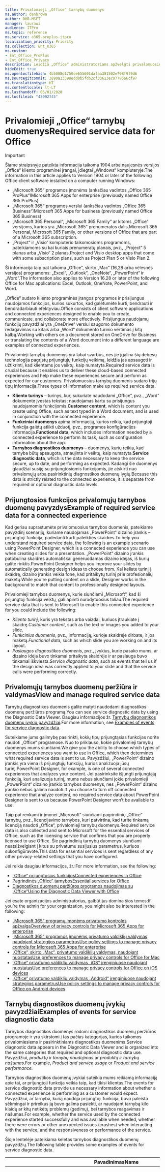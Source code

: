 ```yaml
---
title: Privalomieji „Office“ tarnybų duomenys
ms.author: danbrown
author: DHB-MSFT
manager: laurawi
audience: ITPro
ms.topic: reference
ms.service: o365-proplus-itpro
localization_priority: Priority
ms.collection: Ent_O365
ms.custom:
- Ent_Office_ProPlus
- Ent_Office_Privacy
description: Leidžia „Office“ administratoriams apžvelgti privalomuosius tarnybų duomenis, kurie renkami apie „Office“ prijungtąsias funkcijas.
hideEdit: true
ms.openlocfilehash: 4b5008d1750de655601dafaa381502e708f9f9d6
ms.sourcegitcommit: 3890a23390edd0b5fdb2cf33613ec0778566cf97
ms.translationtype: HT
ms.contentlocale: lt-LT
ms.lasthandoff: 05/01/2020
ms.locfileid: "43992745"
---
```

# <a name="required-service-data-for-office"></a><span data-ttu-id="f1c54-103">Privalomieji „Office“ tarnybų duomenys</span><span class="sxs-lookup"><span data-stu-id="f1c54-103">Required service data for Office</span></span> 

> [!IMPORTANT]
> <span data-ttu-id="f1c54-104">Šiame straipsnyje pateikta informacija taikoma 1904 arba naujesnės versijos „Office“ kliento programinei įrangai, įdiegtai „Windows“ kompiuteryje:</span><span class="sxs-lookup"><span data-stu-id="f1c54-104">The information in this article applies to Version 1904 or later of the following Office client software installed on a computer running Windows:</span></span>
> - <span data-ttu-id="f1c54-105">„Microsoft 365“ programos įmonėms (anksčiau vadintos „Office 365 ProPlus“)</span><span class="sxs-lookup"><span data-stu-id="f1c54-105">Microsoft 365 Apps for enterprise (previously named Office 365 ProPlus)</span></span>
> - <span data-ttu-id="f1c54-106">„Microsoft 365“ programos verslui (anksčiau vadintos „Office 365 Business“)</span><span class="sxs-lookup"><span data-stu-id="f1c54-106">Microsoft 365 Apps for business (previously named Office 365 Business)</span></span>
> - <span data-ttu-id="f1c54-107">„Microsoft 365 Personal“, „Microsoft 365 Family“ ar kitoms „Office“ versijoms, kurios yra „Microsoft 365“ prenumeratos dalis.</span><span class="sxs-lookup"><span data-stu-id="f1c54-107">Microsoft 365 Personal, Microsoft 365 Family, or other versions of Office that are part of a Microsoft 365 subscription.</span></span>
> - <span data-ttu-id="f1c54-108">„Project“ ir „Visio“ kompiuterio taikomosioms programoms, pateikiamoms su kai kuriais prenumeratų planais, pvz., „Project“ 5 planas arba „Visio“ 2 planas.</span><span class="sxs-lookup"><span data-stu-id="f1c54-108">Project and Visio desktop apps that come with some subscription plans, such as Project Plan 5 or Visio Plan 2.</span></span>
>
> <span data-ttu-id="f1c54-109">Ši informacija taip pat taikoma „Office“, skirto „Mac“ (16,28 arba vėlesnės versijos) programoms: „Excel“, „Outlook“, „OneNote“, „PowerPoint“ ir „Word“.</span><span class="sxs-lookup"><span data-stu-id="f1c54-109">The information also applies to Version 16.28 or later of the following Office for Mac applications: Excel, Outlook, OneNote, PowerPoint, and Word.</span></span>

<span data-ttu-id="f1c54-110">„Office“ sudaro kliento programinės įrangos programos ir prisijungus naudojamos funkcijos, kurios sukurtos, kad galėtumėte kurti, bendrauti ir bendradarbiauti efektyviau.</span><span class="sxs-lookup"><span data-stu-id="f1c54-110">Office consists of client software applications and connected experiences designed to enable you to create, communicate, and collaborate more effectively.</span></span> <span data-ttu-id="f1c54-111">Prisijungus naudojamų funkcijų pavyzdžiai yra „OneDrive“ verslui saugomo dokumento redagavimas su kitais arba „Word“ dokumento turinio vertimas į kitą kalbą.</span><span class="sxs-lookup"><span data-stu-id="f1c54-111">Working with others on a document stored on OneDrive for Business or translating the contents of a Word document into a different language are examples of connected experiences.</span></span>

<span data-ttu-id="f1c54-112">Privalomieji tarnybų duomenys yra labai svarbūs, nes jie įgalina šių debesų technologija pagrįstų prijungtųjų funkcijų veikimą, leidžia jas apsaugoti ir užtikrinti, kad klientams jos veiktų, kaip numatyta.</span><span class="sxs-lookup"><span data-stu-id="f1c54-112">Required service data is crucial because it enables us to deliver these cloud-based connected experiences and help make these experiences secure and perform as expected for our customers.</span></span> <span data-ttu-id="f1c54-113">Privalomuosius tarnybų duomenis sudaro trijų tipų informacija.</span><span class="sxs-lookup"><span data-stu-id="f1c54-113">Three types of information make up required service data.</span></span>

- <span data-ttu-id="f1c54-114">**Kliento turinys** – turinys, kurį sukuriate naudodami „Office“, pvz., „Word“ dokumente įvestas tekstas; naudojamas kartu su prisijungus naudojamomis funkcijomis.</span><span class="sxs-lookup"><span data-stu-id="f1c54-114">**Customer content**, which is content you create using Office, such as text typed in a Word document, and is used in conjunction with the connected experience.</span></span>
- <span data-ttu-id="f1c54-115">**Funkciniai duomenys** apima informaciją, kurios reikia, kad prijungtoji funkcija galėtų atlikti užduotį, pvz., programos konfigūracijos informacija.</span><span class="sxs-lookup"><span data-stu-id="f1c54-115">**Functional data**, which includes information needed by a connected experience to perform its task, such as configuration information about the app.</span></span>
- <span data-ttu-id="f1c54-116">**Tarnybos diagnostikos duomenys** – duomenys, kurių reikia, kad tarnyba būtų apsaugota, atnaujinta ir veiktų, kaip numatyta.</span><span class="sxs-lookup"><span data-stu-id="f1c54-116">**Service diagnostic data**, which is the data necessary to keep the service secure, up to date, and performing as expected.</span></span> <span data-ttu-id="f1c54-117">Kadangi šie duomenys glaudžiai susiję su prijungtosiomis funkcijomis, jie atskirti nuo privalomųjų arba pasirinktinių diagnostikos duomenų lygių.</span><span class="sxs-lookup"><span data-stu-id="f1c54-117">Because this data is strictly related to the connected experience, it is separate from required or optional diagnostic data levels.</span></span>

## <a name="example-of-required-service-data-for-a-connected-experience"></a><span data-ttu-id="f1c54-118">Prijungtosios funkcijos privalomųjų tarnybos duomenų pavyzdys</span><span class="sxs-lookup"><span data-stu-id="f1c54-118">Example of required service data for a connected experience</span></span>

<span data-ttu-id="f1c54-119">Kad geriau suprastumėte privalomuosius tarnybos duomenis, pateikiame pavyzdinį scenarijų, kuriame naudojamas „PowerPoint“ dizaino įrankis – prijungtoji funkcija, padedanti kurti pateikties skaidres.</span><span class="sxs-lookup"><span data-stu-id="f1c54-119">To help you understand required service data, the following is an example scenario using PowerPoint Designer, which is a connected experience you can use when creating slides for a presentation.</span></span> <span data-ttu-id="f1c54-120">„PowerPoint“ dizaino įrankis patobulina skaidres automatiškai generuodamas dizaino idėjas, iš kurių galite rinktis.</span><span class="sxs-lookup"><span data-stu-id="f1c54-120">PowerPoint Designer helps you improve your slides by automatically generating design ideas to choose from.</span></span> <span data-ttu-id="f1c54-121">Kai keliate turinį į skaidrę, dizaino įrankis veikia fone, kad pritaikytų turinį prie profesionalių maketų.</span><span class="sxs-lookup"><span data-stu-id="f1c54-121">While you're putting content on a slide, Designer works in the background to match that content to professionally designed layouts.</span></span>

<span data-ttu-id="f1c54-122">Privalomieji tarnybos duomenys, kurie siunčiami „Microsoft“, kad ši prijungtoji funkcija veiktų, gali apimti nurodytuosius toliau.</span><span class="sxs-lookup"><span data-stu-id="f1c54-122">The required service data that is sent to Microsoft to enable this connected experience for you could include the following:</span></span>

- <span data-ttu-id="f1c54-123">*Kliento turinį*, kuris yra tekstas arba vaizdai, kuriuos įtraukiate į skaidrę.</span><span class="sxs-lookup"><span data-stu-id="f1c54-123">*Customer content*, such as the text or images you added to your slide.</span></span>
- <span data-ttu-id="f1c54-124">*Funkcinius duomenis*, pvz., informaciją, kurioje skaidrėje dirbate, ir jos maketą.</span><span class="sxs-lookup"><span data-stu-id="f1c54-124">*Functional data*, such as which slide you are working on and its layout.</span></span>
- <span data-ttu-id="f1c54-125">*Paslaugos diagnostikos duomenis*, pvz., įvykius, kurie pasako mums, ar dizaino idėja buvo tinkamai pritaikyta skaidrėje ir ar paslauga buvo tinkamai iškviesta.</span><span class="sxs-lookup"><span data-stu-id="f1c54-125">*Service diagnostic data*, such as events that tell us if the design idea was correctly applied to your slide and that the service calls were performing correctly.</span></span>

## <a name="view-and-manage-required-service-data"></a><span data-ttu-id="f1c54-126">Privalomųjų tarnybos duomenų peržiūra ir valdymas</span><span class="sxs-lookup"><span data-stu-id="f1c54-126">View and manage required service data</span></span>

<span data-ttu-id="f1c54-127">Tarnybų diagnostikos duomenis galite matyti naudodami diagnostikos duomenų peržiūros programą.</span><span class="sxs-lookup"><span data-stu-id="f1c54-127">You can see service diagnostic data by using the Diagnostic Data Viewer.</span></span> <span data-ttu-id="f1c54-128">Daugiau informacijos žr. [Tarnybų diagnostikos duomenų įvykių pavyzdžiai](#examples-of-events-for-service-diagnostic-data).</span><span class="sxs-lookup"><span data-stu-id="f1c54-128">For more information, see [Examples of events for service diagnostic data](#examples-of-events-for-service-diagnostic-data).</span></span>

<span data-ttu-id="f1c54-129">Suteikiame jums galimybę pasirinkti, kokių tipų prijungtąsias funkcijas norite naudoti „Office“ programose. Nuo to priklauso, kokie privalomieji tarnybų duomenys mums siunčiami.</span><span class="sxs-lookup"><span data-stu-id="f1c54-129">We give you the ability to choose which types of connected experiences you want to use in Office, which then determines what required service data is sent to us.</span></span> <span data-ttu-id="f1c54-130">Pavyzdžiui, „PowerPoint“ dizaino įrankis yra viena iš prijungtųjų funkcijų, kurios analizuoja jūsų turinį.</span><span class="sxs-lookup"><span data-stu-id="f1c54-130">PowerPoint Designer, for example, is one of several connected experiences that analyzes your content.</span></span> <span data-ttu-id="f1c54-131">Jei pasirinksite išjungti prijungtąją funkciją, kuri analizuoja turinį, mums nebus siunčiami jokie privalomieji „PowerPoint“ dizaino įrankio tarnybos duomenys, nes „PowerPoint“ dizaino įrankio nebus galima naudoti.</span><span class="sxs-lookup"><span data-stu-id="f1c54-131">If you choose to turn off connected experience that analyze content, no required service data about PowerPoint Designer is sent to us because PowerPoint Designer won’t be available to use.</span></span>

<span data-ttu-id="f1c54-132">Taip pat renkami ir įmonei „Microsoft“ siunčiami pagrindinių „Office“ tarnybų, pvz., licencijavimo tarnybos, kuri patvirtina, kad turite tinkamą licenciją naudoti „Office“, privalomieji tarnybų duomenys.</span><span class="sxs-lookup"><span data-stu-id="f1c54-132">Required service data is also collected and sent to Microsoft for the essential services of Office, such as the licensing service that confirms that you are properly licensed to use Office.</span></span> <span data-ttu-id="f1c54-133">Šie pagrindinių tarnybų duomenys siunčiami neatsižvelgiant į kitus su privatumu susijusius parametrus, kuriuos sukonfigūravote.</span><span class="sxs-lookup"><span data-stu-id="f1c54-133">This data for essential services is sent regardless of any other privacy-related settings that you have configured.</span></span>

<span data-ttu-id="f1c54-134">Jei reikia daugiau informacijos, žr.:</span><span class="sxs-lookup"><span data-stu-id="f1c54-134">For more information, see the following:</span></span>

- [<span data-ttu-id="f1c54-135">„Office“ prijungtosios funkcijos</span><span class="sxs-lookup"><span data-stu-id="f1c54-135">Connected experiences in Office</span></span>](connected-experiences.md)
- [<span data-ttu-id="f1c54-136">Pagrindinės „Office“ tarnybos</span><span class="sxs-lookup"><span data-stu-id="f1c54-136">Essential services for Office</span></span>](essential-services.md)
- [<span data-ttu-id="f1c54-137">Diagnostikos duomenų peržiūros programos naudojimas su „Office“</span><span class="sxs-lookup"><span data-stu-id="f1c54-137">Using the Diagnostic Data Viewer with Office</span></span>](https://support.office.com/article/cf761ce9-d805-4c60-a339-4e07f3182855)

<span data-ttu-id="f1c54-138">Jei esate organizacijos administratorius, galbūt jus domina šios temos:</span><span class="sxs-lookup"><span data-stu-id="f1c54-138">If you’re the admin for your organization, you might also be interested in the following:</span></span>

- [<span data-ttu-id="f1c54-139">„Microsoft 365“ programų įmonėms privatumo kontrolės apžvalga</span><span class="sxs-lookup"><span data-stu-id="f1c54-139">Overview of privacy controls for Microsoft 365 Apps for enterprise</span></span>](overview-privacy-controls.md)
- [<span data-ttu-id="f1c54-140">„Microsoft 365“ programos įmonėms privatumo valdiklių valdymas naudojant strategijos parametrus</span><span class="sxs-lookup"><span data-stu-id="f1c54-140">Use policy settings to manage privacy controls for Microsoft 365 Apps for enterprise</span></span>](manage-privacy-controls.md)
- [<span data-ttu-id="f1c54-141">„Office“, skirto „Mac“, privatumo valdiklių valdymas, naudojant nuostatas</span><span class="sxs-lookup"><span data-stu-id="f1c54-141">Use preferences to manage privacy controls for Office for Mac</span></span>](mac-privacy-preferences.md)
- [<span data-ttu-id="f1c54-142">„Office“ privatumo valdiklių valdymas „iOS“ įrenginiuose naudojant nuostatas</span><span class="sxs-lookup"><span data-stu-id="f1c54-142">Use preferences to manage privacy controls for Office on iOS devices</span></span>](ios-privacy-preferences.md)
- [<span data-ttu-id="f1c54-143">„Office“ privatumo valdiklių valdymas „Android“ įrenginiuose naudojant strategijos parametrus</span><span class="sxs-lookup"><span data-stu-id="f1c54-143">Use policy settings to manage privacy controls for Office on Android devices</span></span>](android-privacy-controls.md)

## <a name="examples-of-events-for-service-diagnostic-data"></a><span data-ttu-id="f1c54-144">Tarnybų diagnostikos duomenų įvykių pavyzdžiai</span><span class="sxs-lookup"><span data-stu-id="f1c54-144">Examples of events for service diagnostic data</span></span>

<span data-ttu-id="f1c54-145">Tarnybos diagnostikos duomenys rodomi diagnostikos duomenų peržiūros programoje ir yra skirstomi į tas pačias kategorijas, kurios taikomos privalomiesiems ir pasirinktiniams diagnostikos duomenims.</span><span class="sxs-lookup"><span data-stu-id="f1c54-145">Service diagnostic data appears in the Diagnostic Data Viewer and is organized into the same categories that required and optional diagnostic data use.</span></span> <span data-ttu-id="f1c54-146">Pavyzdžiui, *produktų ir tarnybų naudojimas* ar *produktų ir tarnybų našumas*.</span><span class="sxs-lookup"><span data-stu-id="f1c54-146">For example, *Product and service usage* or *Product and service performance.*</span></span>

<span data-ttu-id="f1c54-147">Tarnybos diagnostikos duomenų įvykiai suteikia mums reikiamą informaciją apie tai, ar prijungtoji funkcija veikia taip, kad tikisi klientas.</span><span class="sxs-lookup"><span data-stu-id="f1c54-147">The events for service diagnostic data provide us necessary information about whether a connected experience is performing as a customer would expect.</span></span> <span data-ttu-id="f1c54-148">Pavyzdžiui, ar tarnyba, kurią naudoja prijungtoji funkcija, buvo paleista sėkmingai ir prireikus ją buvo galima pasiekti, ar naudojant tarnybą kilo klaidų ar kitų netikėtų problemų (gedimų), bei tarnybos reagavimas ir našumas.</span><span class="sxs-lookup"><span data-stu-id="f1c54-148">For example, whether the service used by the connected experience started successfully and was available when needed, whether there were errors or other unexpected issues (crashes) when interacting with the service, and the responsiveness or performance of the service.</span></span>

<span data-ttu-id="f1c54-149">Šioje lentelėje pateikiama keletas tarnybos diagnostikos duomenų pavyzdžių.</span><span class="sxs-lookup"><span data-stu-id="f1c54-149">The following table provides some examples of events for service diagnostic data.</span></span>

| <span data-ttu-id="f1c54-150">**Pavadinimas**</span><span class="sxs-lookup"><span data-stu-id="f1c54-150">**Name**</span></span>      | <span data-ttu-id="f1c54-151">**Aprašas**</span><span class="sxs-lookup"><span data-stu-id="f1c54-151">**Description**</span></span>    |
| ---------- | --------------------- |
| <span data-ttu-id="f1c54-152">Office.Excel.Coauth.SaveXrr</span><span class="sxs-lookup"><span data-stu-id="f1c54-152">Office.Excel.Coauth.SaveXrr</span></span>     | <span data-ttu-id="f1c54-153">Įvykis, suaktyvintas programoje „Excel“ naudojant bendradarbiavimo tarnybą, kuris pateikia išsamią informaciją apie atskirus pakeitimus, kurie įrašomi į pakeitimų žurnalą.</span><span class="sxs-lookup"><span data-stu-id="f1c54-153">An event triggered in Excel when using the collaboration service that reports details on individual revisions that are written to the revision log.</span></span> <span data-ttu-id="f1c54-154">Jis vykdo gaišties stebėjimą ir nurodo „Excel“ klaidas, susijusias su bendradarbiavimu</span><span class="sxs-lookup"><span data-stu-id="f1c54-154">This provides latency monitoring and indicates errors in Excel that are related to the collaboration</span></span>  |
| <span data-ttu-id="f1c54-155">Office.Excel.Coauth.CloseWorkbook</span><span class="sxs-lookup"><span data-stu-id="f1c54-155">Office.Excel.Coauth.CloseWorkbook</span></span>  | <span data-ttu-id="f1c54-156">Įvykis, suaktyvintas programoje „Excel“ naudojant bendradarbiavimo tarnybą, kuris praneša, kai uždaroma darbaknygė.</span><span class="sxs-lookup"><span data-stu-id="f1c54-156">An event triggered in Excel when using the collaboration service that reports when a workbook is closed.</span></span> <span data-ttu-id="f1c54-157">To reikia norint nustatyti, ar yra pakartotinio įkėlimo ir automatinio atnaujinimo klaidų.</span><span class="sxs-lookup"><span data-stu-id="f1c54-157">This is needed in determining any errors with reload and auto-refresh.</span></span> <span data-ttu-id="f1c54-158">Šis įvykis matuoja bendradarbiavimo tarnybų veiksmų sėkmę.</span><span class="sxs-lookup"><span data-stu-id="f1c54-158">It provides success measurement for collaboration service activities.</span></span>   |
| <span data-ttu-id="f1c54-159">Office.Security.OCX.NonTrustedEncounter</span><span class="sxs-lookup"><span data-stu-id="f1c54-159">Office.Security.OCX.NonTrustedEncounter</span></span>    | <span data-ttu-id="f1c54-160">„Office“ programose (įskaitant „Word“, „Excel“, „Outlook“, „PowerPoint“ ir „Visio“) suaktyvinamas įvykis, kai vartotojas atidaro nepatikimą dokumentą su „ActiveX“ valdikliu.</span><span class="sxs-lookup"><span data-stu-id="f1c54-160">An event triggered in Office applications (including Word, Excel, Outlook, PowerPoint, and Visio) when a user opens an untrusted document with an ActiveX control.</span></span> <span data-ttu-id="f1c54-161">Jis naudojamas siekiant plačiai įvertinti „ActiveX“ valdiklių, įdėtų „Office“ dokumentuose, naudojimą ir imtis rizikos sumažinimo veiksmų kilus saugos incidentui.</span><span class="sxs-lookup"><span data-stu-id="f1c54-161">It is used to broadly assess use of ActiveX controls embedded in Office documents and to drive security mitigations in response to security incidents.</span></span>  |
| <span data-ttu-id="f1c54-162">Office.Security.UrlReputation.GetUrlReputation</span><span class="sxs-lookup"><span data-stu-id="f1c54-162">Office.Security.UrlReputation.GetUrlReputation</span></span> | <span data-ttu-id="f1c54-163">„Office“ programose (įskaitant „Word“, „Excel“, „PowerPoint“, „Visio“ ir „Publisher“) suaktyvinamas įvykis, kuris seka saugiųjų saitų iškvietimus.</span><span class="sxs-lookup"><span data-stu-id="f1c54-163">An event triggered in Office applications (including Word, Excel, PowerPoint, Visio, and Publisher) that tracks the success or failure of Safe Links calls.</span></span> <span data-ttu-id="f1c54-164">Jis naudojamas siekiant užtikrinti, kad saugiųjų saitų tarnyba veiktų tinkamai, ir diagnozuoti kilusias problemas.</span><span class="sxs-lookup"><span data-stu-id="f1c54-164">It is used to make sure that the Safe Links service is working properly and to diagnose any problems.</span></span>  |
| <span data-ttu-id="f1c54-165">Office.Voice.VoiceManager.StreamingAudio</span><span class="sxs-lookup"><span data-stu-id="f1c54-165">Office.Voice.VoiceManager.StreamingAudio</span></span>   | <span data-ttu-id="f1c54-166">„Office“ programose (įskaitant „Word“, „Outlook“ ir „PowerPoint“) suaktyvinamas įvykis, kuris suteikia informacijos apie garso transliacijos sveikatą kalbos tarnybai.</span><span class="sxs-lookup"><span data-stu-id="f1c54-166">An event triggered in Office applications (including Word, Outlook, and PowerPoint) that provides information about the health of audio streaming to the speech service.</span></span> <span data-ttu-id="f1c54-167">Jame yra informacijos apie garso srauto dydį ir visas klaidas, kurios galėjo kilti.</span><span class="sxs-lookup"><span data-stu-id="f1c54-167">It contains information about the size of audio streamed and any errors that may have occurred.</span></span> <span data-ttu-id="f1c54-168">Ši informacija naudojama stebint tarnybos sveikatą ir diagnozuojant visas problemas, apie kurias galėjo pranešti klientai.</span><span class="sxs-lookup"><span data-stu-id="f1c54-168">This information is used to monitor the service health and to diagnose any issues that may have been reported by customers.</span></span> |
